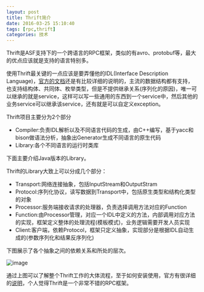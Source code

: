 ```yaml
---
layout: post
title: Thrift简介
date: 2016-03-25 15:10:40
tags: [rpc,thrift]
categories: 技术
---
```


Thrift是ASF支持下的一个跨语言的RPC框架，类似的有avro、protobuf等，最大的优点应该就是支持的语言特别多。

使用Thrift最关键的一点应该是要弄懂他的IDL(Interface Description Language)，[官方的文档](http://thrift.apache.org/docs/idl)还是有比较详细的说明的，主流的数据结构都有支持，也支持结构体、共同体、枚举类型，但是不提供继承关系(序列化的原因)，唯一可以继承的就是service，这样可以写一些通用的东西到一个service中，然后其他的业务service可以继承该service，还有就是可以自定义exception。

Thrift项目主要分为2个部分

- Compiler:负责IDL解析以及不同语言代码的生成，由C++编写，基于yacc和bison做语法分析，抽象出Generator生成不同语言的原生代码
- Library:各个不同语言的运行时类库

下面主要介绍Java版本的Library。

Thrift的Library大致上可以分成几个部分：

- Transport:网络连接抽象，包括InputStream和OutputStram
- Protocol:序列化协议，读写数据到Transport中，包括原生类型和结构化类型的对象
- Processor:服务端接收请求的处理器，负责选择调用方法对应的Function
- Function:由Processor管理，对应一个IDL中定义的方法，内部调用对应方法的实现，框架定义整体的处理流程(模板模式)，业务逻辑需要开发人员实现
- Client:客户端，依赖Protocol，框架只定义抽象，实现部分是根据IDL自动生成的(参数序列化和结果反序列化)

下图展示了各个抽象之间的依赖关系和所处的层次。

![image](/assets/img/thrift01.png)

通过上图可以了解整个Thrift工作的大体流程，至于如何安装使用，官方有很详细的[说明](http://thrift.apache.org)，个人觉得Thrift是一个非常不错的RPC框架。

